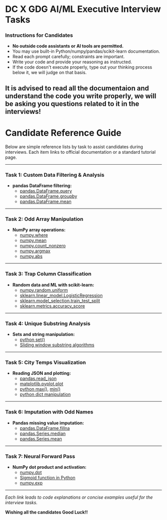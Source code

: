 # DC X GDG AI/ML Executive Interview Tasks

### Instructions for Candidates

- **No outside code assistants or AI tools are permitted.**
- You may use built-in Python/numpy/pandas/scikit-learn documentation.
- Read each prompt carefully; constraints are important.
- Write your code and provide your reasoning as instructed.
- If the code doesn't execute properly, type out your thinking process below it, we will judge on that basis.

## It is advised to read all the documentaion and understand the code you write properly, we will be asking you questions related to it in the interviews!


# Candidate Reference Guide

Below are simple reference lists by task to assist candidates during interviews. Each item links to official documentation or a standard tutorial page.



---

### Task 1: Custom Data Filtering & Analysis
- **pandas DataFrame filtering:**  
  - [pandas.DataFrame.query](https://pandas.pydata.org/docs/reference/api/pandas.DataFrame.query.html)
  - [pandas.DataFrame.groupby](https://pandas.pydata.org/docs/reference/api/pandas.DataFrame.groupby.html)
  - [pandas.DataFrame.mean](https://pandas.pydata.org/docs/reference/api/pandas.DataFrame.mean.html)

---

### Task 2: Odd Array Manipulation
- **NumPy array operations:**  
  - [numpy.where](https://numpy.org/doc/stable/reference/generated/numpy.where.html)
  - [numpy.mean](https://numpy.org/doc/stable/reference/generated/numpy.mean.html)
  - [numpy.count_nonzero](https://numpy.org/doc/stable/reference/generated/numpy.count_nonzero.html)
  - [numpy.argmax](https://numpy.org/doc/stable/reference/generated/numpy.argmax.html)
  - [numpy.abs](https://numpy.org/doc/stable/reference/generated/numpy.abs.html)

---

### Task 3: Trap Column Classification
- **Random data and ML with scikit-learn:**  
  - [numpy.random.uniform](https://numpy.org/doc/stable/reference/random/generated/numpy.random.uniform.html)
  - [sklearn.linear_model.LogisticRegression](https://scikit-learn.org/stable/modules/generated/sklearn.linear_model.LogisticRegression.html)
  - [sklearn.model_selection.train_test_split](https://scikit-learn.org/stable/modules/generated/sklearn.model_selection.train_test_split.html)
  - [sklearn.metrics.accuracy_score](https://scikit-learn.org/stable/modules/generated/sklearn.metrics.accuracy_score.html)

---

### Task 4: Unique Substring Analysis
- **Sets and string manipulation:**  
  - [python set()](https://docs.python.org/3/library/stdtypes.html#set)
  - [Sliding window substring algorithms](https://leetcode.com/problems/longest-substring-without-repeating-characters/description/)

---

### Task 5: City Temps Visualization
- **Reading JSON and plotting:**  
  - [pandas.read_json](https://pandas.pydata.org/docs/reference/api/pandas.read_json.html)
  - [matplotlib.pyplot.plot](https://matplotlib.org/stable/api/pyplot_api.html#matplotlib.pyplot.plot)
  - [python max()](https://docs.python.org/3/library/functions.html#max), [min()](https://docs.python.org/3/library/functions.html#min)
  - [python dict manipulation](https://docs.python.org/3/tutorial/datastructures.html#dictionaries)

---

### Task 6: Imputation with Odd Names
- **Pandas missing value imputation:**  
  - [pandas.DataFrame.fillna](https://pandas.pydata.org/pandas-docs/stable/reference/api/pandas.DataFrame.fillna.html)
  - [pandas.Series.median](https://pandas.pydata.org/docs/reference/api/pandas.Series.median.html)
  - [pandas.Series.mean](https://pandas.pydata.org/docs/reference/api/pandas.Series.mean.html)

---

### Task 7: Neural Forward Pass
- **NumPy dot product and activation:**  
  - [numpy.dot](https://numpy.org/doc/stable/reference/generated/numpy.dot.html)
  - [Sigmoid function in Python](https://en.wikipedia.org/wiki/Sigmoid_function)
  - [numpy.exp](https://numpy.org/doc/stable/reference/generated/numpy.exp.html)

---

*Each link leads to code explanations or concise examples useful for the interview tasks.*

**Wishing all the candidates Good Luck!!**

